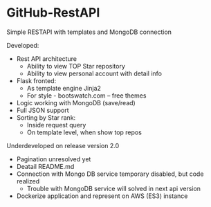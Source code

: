 # GitHub-RestAPI
Simple RESTAPI with templates and MongoDB connection

Developed:
-	Rest API architecture
    -	Ability to  view TOP Star repository
    -	Ability to view personal account with detail info
-	Flask fronted:
    -	 As template engine  Jinja2
    -	For style -  bootswatch.com – free themes
-	Logic working with MongoDB (save/read)
-	Full JSON support
-	Sorting by Star rank:
    -	Inside request query
    -	On template level, when show top repos 


Underdeveloped on release version 2.0
-	Pagination unresolved yet
-	Deatail README.md
-	Connection with Mongo DB service temporary  disabled, but code realized
    -   Trouble with MongoDB service  will solved in next api version
-	Dockerize application  and represent on AWS (ES3) instance


